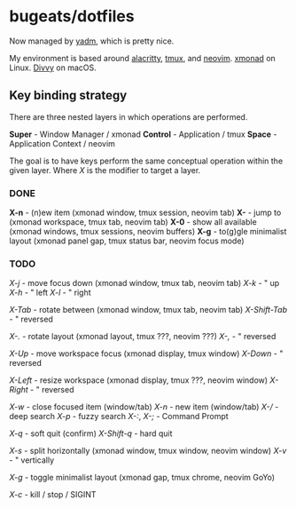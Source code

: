# bugeats/dotfiles

Now managed by [yadm](https://github.com/TheLocehiliosan/yadm), which is pretty nice.

My environment is based around [alacritty](https://github.com/jwilm/alacritty), [tmux](https://github.com/tmux/tmux), and [neovim](https://neovim.io/). [xmonad](https://xmonad.org/) on Linux. [Divvy](https://apps.apple.com/us/app/divvy-window-manager/id413857545?mt=12) on macOS.


## Key binding strategy

There are three nested layers in which operations are performed.

**Super** - Window Manager / xmonad
**Control** - Application / tmux
**Space** - Application Context / neovim

The goal is to have keys perform the same conceptual operation within the given layer.  Where *X* is the modifier to target a layer.


### DONE

**X-n** - (n)ew item (xmonad window, tmux session, neovim tab)
**X-<number>** - jump to <number> (xmonad workspace, tmux tab, neovim tab)
**X-0** - show all available (xmonad windows, tmux sessions, neovim buffers)
**X-g** - to(g)gle minimalist layout (xmonad panel gap, tmux status bar, neovim focus mode)


### TODO

*X-j* - move focus down (xmonad window, tmux tab, neovim tab)
*X-k* - " up
*X-h* - " left
*X-l* - " right

*X-Tab* - rotate between (xmonad window, tmux tab, neovim tab)
*X-Shift-Tab* - " reversed

*X-.* - rotate layout (xmonad layout, tmux ???, neovim ???)
*X-,* - " reversed

*X-Up* - move workspace focus (xmonad display, tmux window)
*X-Down* - " reversed

*X-Left* - resize workspace (xmonad display, tmux ???, neovim window)
*X-Right* - " reversed

*X-w* - close focused item (window/tab)
*X-n* - new item (window/tab)
*X-/* - deep search
*X-p* - fuzzy search
*X-:*, *X-;* - Command Prompt

*X-q* - soft quit (confirm)
*X-Shift-q* - hard quit

*X-s* - split horizontally (xmonad window, tmux window, neovim window)
*X-v* - " vertically

*X-g* - toggle minimalist layout (xmonad gap, tmux chrome, neovim GoYo)

*X-c* - kill / stop / SIGINT

